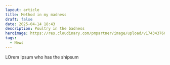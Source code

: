 ```yaml
---
layout: article
title: Method in my madness
draft: false
date: 2025-04-14 18:43
description: Poultry in the badness
heroimage: https://res.cloudinary.com/pmpartner/image/upload/v1743437601/townsquare.jpg
tags:
  - News
---
```

LOrem Ipsum who has the shipsum
